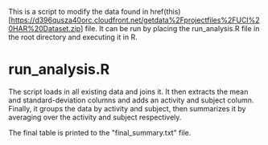 This is a script to modify the data found in href(this)[https://d396qusza40orc.cloudfront.net/getdata%2Fprojectfiles%2FUCI%20HAR%20Dataset.zip] file. It can be run by placing the run_analysis.R file in the root directory and executing it in R.


run_analysis.R
===========================
The script loads in all existing data and joins it. It then extracts the mean and standard-deviation columns and adds an activity and subject column. Finally, it groups the data by activity and subject, then summarizes it by averaging over the activity and subject respectively.

The final table is printed to the "final_summary.txt" file.
